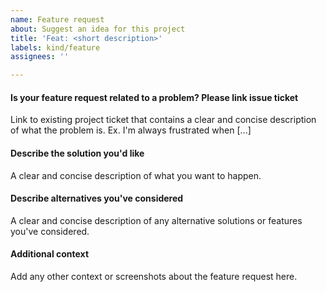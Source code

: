 ```yaml
---
name: Feature request
about: Suggest an idea for this project
title: 'Feat: <short description>'
labels: kind/feature
assignees: ''

---
```


#### Is your feature request related to a problem? Please link issue ticket

Link to existing project ticket that contains a clear and concise description of
what the problem is. Ex. I'm always frustrated when [...]

#### Describe the solution you'd like

A clear and concise description of what you want to happen.

#### Describe alternatives you've considered

A clear and concise description of any alternative solutions or features you've
considered.

#### Additional context

Add any other context or screenshots about the feature request here.
